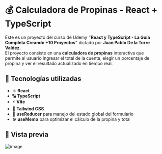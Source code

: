 # 💰 Calculadora de Propinas - React + TypeScript

Este es un proyecto del curso de Udemy **"React y TypeScript - La Guía Completa Creando +10 Proyectos"** dictado por **Juan Pablo De la Torre Valdez**.  
El proyecto consiste en una **calculadora de propinas** interactiva que permite al usuario ingresar el total de la cuenta, elegir un porcentaje de propina y ver el resultado actualizado en tiempo real.

## 🚀 Tecnologías utilizadas

- ⚛️ **React**
- 🔠 **TypeScript**
- ⚡ **Vite**
- 🎨 **Tailwind CSS**
- 🧠 **useReducer** para manejo del estado global del formulario
- ⚙️ **useMemo** para optimizar el cálculo de la propina y total

## 📸 Vista previa 

![image](https://github.com/user-attachments/assets/eeb5f051-6f72-4410-8811-f887afe7bd44)
